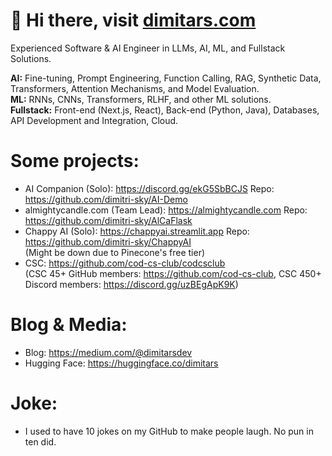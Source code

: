 <h1> 👋 Hi there, visit <a href="https://dimitars.com">dimitars.com</a> </h1>

Experienced Software & AI Engineer in LLMs, AI, ML, and Fullstack Solutions. 

<b>AI:</b> Fine-tuning, Prompt Engineering, Function Calling, RAG, Synthetic Data, Transformers, Attention Mechanisms, and Model Evaluation. <br>
<b>ML:</b> RNNs, CNNs, Transformers, RLHF, and other ML solutions. <br>
<b>Fullstack:</b> Front-end (Next.js, React), Back-end (Python, Java), Databases, API Development and Integration, Cloud. <br>

<h1> Some projects: </h1>

- AI Companion (Solo): https://discord.gg/ekG5SbBCJS Repo: https://github.com/dimitri-sky/AI-Demo <br>
- almightycandle.com (Team Lead): https://almightycandle.com Repo: https://github.com/dimitri-sky/AlCaFlask <br>
- Chappy AI (Solo): https://chappyai.streamlit.app Repo: https://github.com/dimitri-sky/ChappyAI <br>
(Might be down due to Pinecone's free tier)
- CSC: https://github.com/cod-cs-club/codcsclub <br>
(CSC 45+ GitHub members: https://github.com/cod-cs-club, CSC 450+ Discord members: https://discord.gg/uzBEgApK9K)

<h1> Blog & Media: </h1>

- Blog: https://medium.com/@dimitarsdev
- Hugging Face: https://huggingface.co/dimitars

<h1> Joke: </h1>

- I used to have 10 jokes on my GitHub to make people laugh. No pun in ten did.
